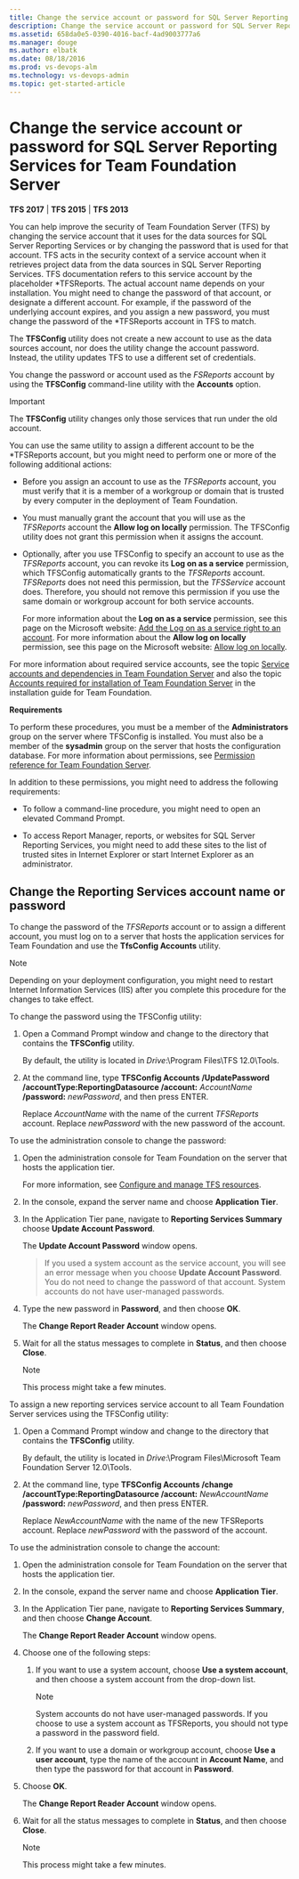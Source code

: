 ```yaml
---
title: Change the service account or password for SQL Server Reporting Services for TFS
description: Change the service account or password for SQL Server Reporting Services  for Team Foundation Server
ms.assetid: 658da0e5-0390-4016-bacf-4ad9003777a6
ms.manager: douge
ms.author: elbatk
ms.date: 08/18/2016
ms.prod: vs-devops-alm
ms.technology: vs-devops-admin
ms.topic: get-started-article
---
```


[//]: # (monikerRange: '>= tfs-2013 < tfs-2018')

# Change the service account or password for SQL Server Reporting Services for Team Foundation Server

**TFS 2017** | **TFS 2015** | **TFS 2013**

You can help improve the security of Team Foundation Server (TFS) by
changing the service account that it uses for the data sources for SQL
Server Reporting Services or by changing the password that is used for
that account. TFS acts in the security context of a service account
when it retrieves project data from the data sources in SQL
Server Reporting Services. TFS documentation refers to this service
account by the placeholder *TFSReports</span>.
The actual account name depends on your installation. You might need to
change the password of that account, or designate a different account.
For example, if the password of the underlying account expires, and you
assign a new password, you must change the password of the 
*TFSReports</span> account in TFS to match.

The **TFSConfig** utility does not create a new account to use as the
data sources account, nor does the utility change the account password.
Instead, the utility updates TFS to use a different set of credentials.

You change the password or account used as the *FSReports* account by using the **TFSConfig** command-line utility with the **Accounts** option.

> [!IMPORTANT]
> The **TFSConfig** utility changes only those services that run under the old account.

You can use the same utility to assign a different account to be the
*TFSReports</span> account, but you might need to
perform one or more of the following additional actions:

-   Before you assign an account to use as the 
    *TFSReports* account, you must verify that it
    is a member of a workgroup or domain that is trusted by every
    computer in the deployment of Team Foundation.

-   You must manually grant the account that you will use as the 
    *TFSReports* account the 
    **Allow log on locally** permission. The TFSConfig
    utility does not grant this permission when it assigns the account.

-   Optionally, after you use TFSConfig to specify an account to use as
    the *TFSReports* account, you can
    revoke its **Log on as a service**
    permission, which TFSConfig automatically grants to the 
    *TFSReports* account. 
    *TFSReports* does not need this permission,
    but the *TFSService* account does.
    Therefore, you should not remove this permission if you use the same
    domain or workgroup account for both service accounts.

    For more information about the **Log on as a
    service** permission, see this page on the Microsoft website:
    [Add the Log on as a service right to an account](http://go.microsoft.com/fwlink/?LinkId=62101). For more
    information about the **Allow log on locally** permission, see this page on the Microsoft website:
    [Allow log on locally](http://go.microsoft.com/fwlink/?LinkId=103673).

For more information about required service accounts, see the topic
[Service accounts and dependencies in Team Foundation Server](service-accounts-dependencies-tfs.md) and
also the topic [Accounts required for installation of Team Foundation Server](service-accounts-dependencies-tfs.md) in
the installation guide for Team Foundation.

**Requirements**

To perform these procedures, you must be a member of the 
**Administrators** group on the server where TFSConfig
is installed. You must also be a member of the 
**sysadmin** group on the server that hosts the
configuration database. For more information about permissions, see
[Permission reference for Team Foundation
Server](../../security/permissions.md).

In addition to these permissions, you might need to address the
following requirements:

-   To follow a command-line procedure, you might need to open an
    elevated Command Prompt.

-   To access Report Manager, reports, or websites for SQL
    Server Reporting Services, you might need to add these sites to the
    list of trusted sites in Internet Explorer or start Internet
    Explorer as an administrator.


## Change the Reporting Services account name or password

To change the password of the *TFSReports*
account or to assign a different account, you must log on to a server
that hosts the application services for Team Foundation and use the
**TfsConfig Accounts** utility.

> [!NOTE]
> Depending on your deployment configuration, you might need to restart
> Internet Information Services (IIS) after you complete this procedure
> for the changes to take effect.

To change the password using the TFSConfig utility:

1.  Open a Command Prompt window and change to the directory that
    contains the **TFSConfig** utility.

    By default, the utility is located in 
    *Drive*:\\Program Files\\TFS 12.0\\Tools.

2.  At the command line, type **TFSConfig Accounts /UpdatePassword
    /accountType:ReportingDatasource /account:**
    *AccountName* **/password:** *newPassword*, and then press ENTER.

    Replace *AccountName* with the name of the current *TFSReports* account.
    Replace *newPassword* with the new password of the account.

To use the administration console to change the password:

1.  Open the administration console for Team Foundation on the server
    that hosts the application tier.

    For more information, see [Configure and manage TFS resources](config-tfs-resources.md).

2.  In the console, expand the server name and choose 
    **Application Tier**.

3.  In the Application Tier pane, navigate to 
    **Reporting Services Summary** choose 
    **Update Account Password**.

    The **Update Account Password** window opens.

    > If you used a system account as the service account, you will see an
    > error message when you choose **Update Account
    > Password**. You do not need to change the password of that account.
    > System accounts do not have user-managed passwords.

4.  Type the new password in **Password**, and
    then choose **OK**.

    The **Change Report Reader Account**
    window opens.

5.  Wait for all the status messages to complete in 
    **Status**, and then choose 
    **Close**.

    > [!NOTE]
    > This process might take a few minutes.

To assign a new reporting services service account to all Team Foundation Server services using the TFSConfig utility:

1.  Open a Command Prompt window and change to the directory that
    contains the **TFSConfig** utility.

    By default, the utility is located in 
    *Drive*:\\Program Files\\Microsoft Team
    Foundation Server 12.0\\Tools.

2.  At the command line, type **TFSConfig Accounts /change
    /accountType:ReportingDatasource /account:**
    *NewAccountName* **/password:**
    *newPassword*, and then press ENTER.

    Replace *NewAccountName* with the name
    of the new TFSReports account. Replace 
    *newPassword* with the password of
    the account.

To use the administration console to change the account:

1.  Open the administration console for Team Foundation on the server
    that hosts the application tier.

2.  In the console, expand the server name and choose 
    **Application Tier**.

3.  In the Application Tier pane, navigate to 
    **Reporting Services Summary**, and then choose
    **Change Account**.

    The **Change Report Reader Account**
    window opens.

4.  Choose one of the following steps:

    1.  If you want to use a system account, choose 
        **Use a system account**, and then choose a
        system account from the drop-down list.

        > [!NOTE]
        > System accounts do not have user-managed passwords. If you choose to use
        > a system account as TFSReports, you should not type a password in the
        > password field.

    2.  If you want to use a domain or workgroup account, choose 
        **Use a user account**, type the name of the
        account in **Account Name**, and then
        type the password for that account in 
        **Password**.

5.  Choose **OK**.

    The **Change Report Reader Account**
    window opens.

6.  Wait for all the status messages to complete in 
    **Status**, and then choose 
    **Close**.

    > [!NOTE]
    > This process might take a few minutes.
